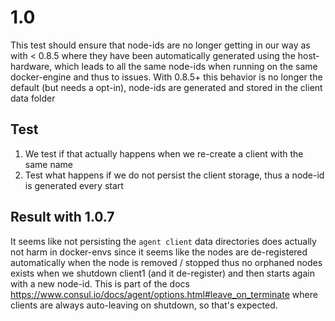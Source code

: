 # 1.0

This test should ensure that node-ids are no longer getting in our way as with < 0.8.5 where they have been automatically
generated using the host-hardware, which leads to all the same node-ids when running on the same docker-engine and thus to issues.
With 0.8.5+ this behavior is no longer the default (but needs a opt-in), node-ids are generated and stored in the client data folder

## Test

1. We test if that actually happens when we re-create a client with the same name
2. Test what happens if we do not persist the client storage, thus a node-id is generated every start

## Result with 1.0.7

It seems like not persisting the `agent client` data directories does actually not harm in docker-envs since 
it seems like the nodes are de-registered automatically when the node is removed / stopped thus no orphaned nodes
exists when we shutdown client1 (and it de-register) and then starts again with a new node-id. 
This is part of the docs https://www.consul.io/docs/agent/options.html#leave_on_terminate where clients are always auto-leaving on shutdown, so that's expected.
